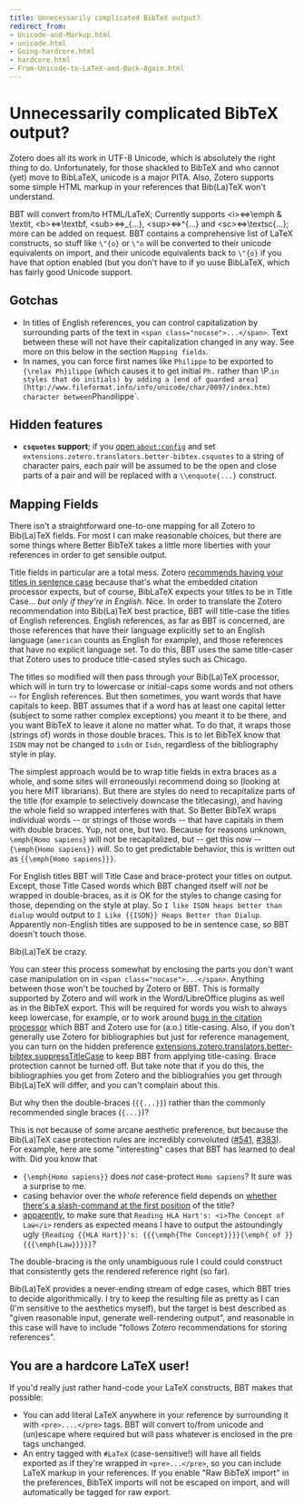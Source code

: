 ```yaml
---
title: Unnecessarily complicated BibTeX output?
redirect_from:
- Unicode-and-Markup.html
- unicode.html
- Going-hardcore.html
- hardcore.html
- From-Unicode-to-LaTeX-and-Back-Again.html
---
```

# Unnecessarily complicated BibTeX output?

Zotero does all its work in UTF-8 Unicode, which is absolutely the right thing to do. Unfortunately, for those shackled
to BibTeX and who cannot (yet) move to BibLaTeX, unicode is a major PITA. Also, Zotero supports some simple HTML markup
in your references that Bib(La)TeX won't understand.

BBT will convert from/to HTML/LaTeX; Currently supports &lt;i&gt;&#8660;\emph &amp; \textit, &lt;b&gt;&#8660;\textbf,
&lt;sub&gt;&#8660;\_{...}, &lt;sup&gt;&#8660;^{...} and &lt;sc&gt;&#8660;\\textsc{...}; more can be added on request.
BBT contains a comprehensive list of LaTeX constructs, so stuff like `\"{o}` or `\"o` will be converted to their unicode
equivalents on import, and their unicode equivalents back to `\"{o}` if you have that option enabled (but you don't
have to if yo uuse BibLaTeX, which has fairly good Unicode support.

## Gotchas

* In titles of English references, you can control capitalization by surrounding parts of the text in `<span
  class="nocase">...</span>`. Text between these will not have their capitalization changed in any way. See more on this
  below in the section `Mapping fields`.
* In names, you can force first names like `Philippe` to be exported to `{\relax Ph}ilippe` (which causes it to get
  initial `Ph.` rather than \P.` in styles that do initials) by adding a [end of guarded
  area](http://www.fileformat.info/info/unicode/char/0097/index.htm) character between `Ph` and `ilippe`.

## Hidden features

* **`csquotes` support**; if you [open `about:config`](Configuration#hidden-preferences) and set
  `extensions.zotero.translators.better-bibtex.csquotes` to a string of character pairs, each pair will be assumed to be
  the open and close parts of a pair and will be replaced with a `\\enquote{...}` construct.

## Mapping Fields

There isn't a straightforward one-to-one mapping for all Zotero to Bib(La)TeX fields. For most I can make reasonable
choices, but there are some things where Better BibTeX takes a little more liberties with your references in order to
get sensible output.

Title fields in particular are a total mess. Zotero [recommends having your titles in sentence
case](https://zotero-manual.github.io/zotero-manual/adding-items#sentence-and-title-case) because that's what the
embedded citation processor expects, but of course, BibLaTeX expects your titles to be in Title Case... *but only if
they're in English*. Nice. In order to translate the Zotero recommendation into Bib(La)TeX best practice, BBT will
title-case the titles of English references. English references, as far as BBT is concerned, are those references that
have their language explicitly set to an English language (`american` counts as English for example), and those
references that have no explicit language set. To do this, BBT uses the same title-caser that Zotero uses to produce
title-cased styles such as Chicago.

The titles so modified will then pass through your Bib(La)TeX processor, which will in turn try to lowercase or
initial-caps some words and not others -- for English references. But then sometimes, you want words that have capitals
to keep. BBT assumes that if a word has at least one capital letter (subject to some rather complex exceptions)
you meant it to be there, and you want BibTeX to leave it alone no matter what. To do that, it
wraps those (strings of) words in those double braces. This is to let BibTeX know that `ISDN` may not be changed to
`isdn` or `Isdn`, regardless of the bibliography style in play.

The simplest approach would be to wrap title fields in extra braces as a whole, and some sites will erroneouslyi
recommend doing so (looking at you here MIT librarians). But there are styles do need to recapitalize parts of the
title (for example to selectively downcase the titlecasing), and having the whole field so wrapped interferes with that. So Better BibTeX wraps individual words -- or strings
of those words -- that have capitals in them with double braces. Yup, not one, but two. Because for reasons unknown,
`\emph{Homo sapiens}` will not be recapitalized, but -- get this now -- `{\emph{Homo sapiens}}` *will*. So to get
predictable behavior, this is written out as `{{\emph{Homo sapiens}}}`.

For English titles BBT will Title Case and brace-protect your titles on output. Except, those Title Cased words which BBT changed itself will *not* be wrapped in double-braces,
as it *is* OK for the styles to change casing for those, depending on the style at play. So `I like ISDN heaps better
than dialup` would output to `I Like {{ISDN}} Heaps Better than Dialup`. Apparently non-English titles are supposed to
be in sentence case, so BBT doesn't touch those.

Bib(La)TeX be crazy.

You can steer this process somewhat by enclosing the parts you don't want case manipulation on in `<span
class="nocase">...</span>`. Anything between those won't be touched by Zotero or BBT. This is formally supported by
Zotero and will work in the Word/LibreOffice plugins as well as in the BibTeX export. This will be required for words
you wish to always keep lowercase, for example, or to work around [bugs in the citation
processor](https://github.com/juris-m/citeproc-js/issues) which BBT and Zotero use for (a.o.) title-casing.  Also, if
you don't generally use Zotero for bibliographies but just for reference management, you can turn on the hidden
preference
[extensions.zotero.translators.better-bibtex.suppressTitleCase](https://github.com/retorquere/zotero-better-bibtex/wiki/Configuration#extensionszoterotranslatorsbetter-bibtexsuppresstitlecase)
to keep BBT from applying title-casing. Brace protection cannot be turned off. But take note that if you do this, the
bibliographies you get from Zotero and the bibliograhies you get through Bib(La)TeX will differ, and you can't complain
about this.

But why then the double-braces (`{{...}}`) rather than the commonly recommended single braces (`{...}`)?

This is not because of some arcane aesthetic preference, but because the Bib(La)TeX case protection rules are incredibly
convoluted ([#541](https://github.com/retorquere/zotero-better-bibtex/issues/541),
[#383](https://github.com/retorquere/zotero-better-bibtex/issues/383)). For example, here are some "interesting" cases
that BBT has learned to deal with. Did you know that

* `{\emph{Homo sapiens}}` does *not* case-protect `Homo sapiens`? It sure was a surprise to me.
* casing behavior over the *whole* reference field depends on [whether there's a slash-command at the first position](https://github.com/retorquere/zotero-better-bibtex/issues/541#issuecomment-240156274) of the title? 
* [apparently](https://github.com/retorquere/zotero-better-bibtex/issues/541#issuecomment-240999396), to make sure that `Reading HLA Hart's: <i>The Concept of Law</i>` renders as expected means I have to output the astoundingly ugly `{Reading {{HLA Hart}}'s: {{{\emph{The Concept}}}}{\emph{ of }}{{{\emph{Law}}}}}`?

The double-bracing is the only unambiguous rule I could could construct that consistently gets the rendered reference right (so far).

Bib(La)TeX provides a never-ending stream of edge cases, which BBT tries to decide algorithmically. I try to keep the resulting file as pretty as I can (I'm sensitive to the aesthetics myself), but the target is best described as "given reasonable input, generate well-rendering output", and reasonable in this case will have to include "follows Zotero recommendations for storing references".


## You are a hardcore LaTeX user!

If you'd really just rather hand-code your LaTeX constructs, BBT makes that possible:

* You can add literal LaTeX anywhere in your reference by surrounding it with `<pre>....</pre>` tags. BBT will
  convert to/from unicode and (un)escape where required but will pass whatever is enclosed in the pre tags unchanged.
* An entry tagged with `#LaTeX` (case-sensitive!) will have all fields exported as if they're wrapped in
  `<pre>...</pre>`, so you can include LaTeX markup in your references. If you enable "Raw BibTeX import" in the preferences, BibTeX imports will not be
  escaped on import, and will automatically be tagged for raw export.


<script type = 'text/javascript'>
          var redir = 'https://github.com/retorquere/zotero-better-bibtex/wiki/Unnecessarily-complicated-BibTeX-output?';
          if (m = document.referrer.match(/libguides\.mit\.edu\/c\.php\?(.+)/)) {
            var q = m[1].replace(/#.*/, '').split('&').sort().join('&');
            if (q == 'g=176000&p=1159208') {
              redir = 'https://retorquere.github.io/mit.html';
            }
          }

          window.setTimeout(function(){ window.location.href = redir; },3000)
        </script>